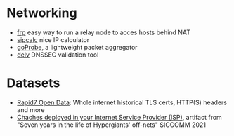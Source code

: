 # Networking 
* [frp](https://github.com/fatedier/frp) easy way to run a relay node to acces hosts behind NAT 
* [sipcalc](https://salsa.debian.org/debian/sipcalc) nice IP calculator
* [goProbe](https://github.com/els0r/goProbe), a lightweight packet aggregator
* [delv](https://manpages.ubuntu.com/manpages/xenial/en/man1/delv.1.html) DNSSEC validation tool

# Datasets
* [Rapid7 Open Data](https://opendata.rapid7.com/): Whole internet historical TLS certs, HTTP(S) headers and more
* [Chaches deployed in your Internet Service Provider (ISP)](https://pgigis.github.io/hypergiants-offnets/), artifact from "Seven years in the life of Hypergiants' off-nets" SIGCOMM 2021

